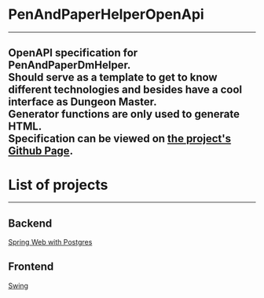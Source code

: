 # PenAndPaperHelperOpenApi

----
OpenAPI specification for PenAndPaperDmHelper.  
Should serve as a template to get to know different technologies and besides have a cool interface as Dungeon Master.    
Generator functions are only used to generate HTML.  
Specification can be viewed on [the project's Github Page](https://xome.github.io/PenAndPaperHelperOpenApi/).
----
# List of projects

----
## Backend
[Spring Web with Postgres](https://github.com/xome/PenAndPaperDmHelperBackendSpringPostgres)

## Frontend
[Swing]()